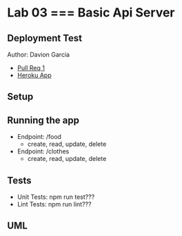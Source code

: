 # Lab 03 === Basic Api Server

## Deployment Test

Author: Davion Garcia

- [Pull Req 1](https://github.com/Vektur/basic-api-server/pull/1)
- [Heroku App](https://dg-basic-api-server.herokuapp.com/)

## Setup


## Running the app

- Endpoint: /food
  - create, read, update, delete 
- Endpoint: /clothes
  - create, read, update, delete 

## Tests

- Unit Tests: npm run test???
- Lint Tests: npm run lint???

## UML
